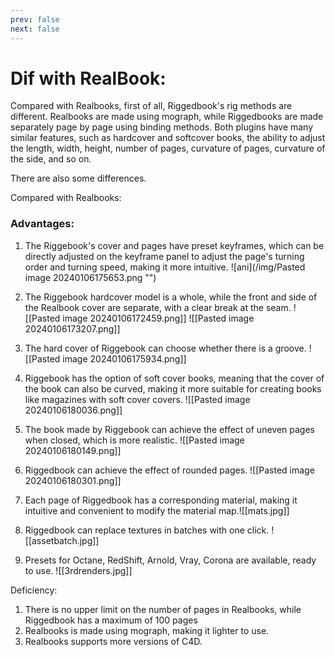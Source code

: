 ```yaml
---
prev: false
next: false
---
```

# Dif with RealBook:

Compared with Realbooks, first of all, Riggedbook's rig methods are different.
Realbooks are made using mograph, while Riggedbooks are made separately page by page using binding methods.
Both plugins have many similar features, such as hardcover and softcover books, the ability to adjust the length, width, height, number of pages, curvature of pages, curvature of the side, and so on.

There are also some differences.

Compared with Realbooks:

### Advantages:
1. The Riggebook's cover and  pages have preset keyframes, which can be directly adjusted on the keyframe panel to adjust the page's turning order and turning speed, making it more intuitive.
![ani](/img/Pasted image 20240106175653.png "")


2. The Riggebook hardcover model is a whole, while the front and side of the Realbook cover are separate, with a clear break at the seam.
![[Pasted image 20240106172459.png]]
![[Pasted image 20240106173207.png]]
3. The hard cover of Riggebook can choose whether there is a groove.
    ![[Pasted image 20240106175934.png]]
4. Riggebook has the option of soft cover books, meaning that the cover of the book can also be curved, making it more suitable for creating books like magazines with soft cover covers.
    ![[Pasted image 20240106180036.png]]
5. The book made by Riggebook can achieve the effect of uneven pages when closed, which is more realistic.
    ![[Pasted image 20240106180149.png]]
6. Riggedbook can achieve the effect of rounded pages.
    ![[Pasted image 20240106180301.png]]
7. Each page of Riggedbook has a corresponding material, making it intuitive and convenient to modify the material map.![[mats.jpg]]
8. Riggedbook can replace textures in batches with one click.
    ![[assetbatch.jpg]]
9. Presets for Octane, RedShift, Arnold, Vray, Corona are available, ready to use.
   ![[3rdrenders.jpg]]


Deficiency:

1. There is no upper limit on the number of pages in Realbooks, while Riggedbook has a maximum of 100 pages
2. Realbooks is made using mograph, making it lighter to use.
3. Realbooks supports more versions of C4D.